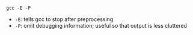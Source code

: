 `gcc -E -P`

- `-E`: tells gcc to stop after preprocessing
- `-P`: omit debugging information; useful so that output is less cluttered
